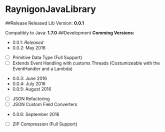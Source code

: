 # RaynigonJavaLibrary
##Release
Released Lib Version: **0.0.1**

Compatibly to Java: **1.7.0**
##Development
**Comming Versions:**
 - 0.0.1: *Released*
 - 0.0.2: May 2016
  - [ ] Primitive Data Type (Full Support)
  - [ ] Extends Event Handling with customs Threads (Costumizeable with the EventHandler and a Lambda)
 - 0.0.3: June 2016
 - 0.0.4: July 2016
 - 0.0.5: August 2016
  - [ ] JSON Refactoring
  - [ ] JSON Custom Field Converters
 - 0.0.6: September 2016
  - [ ] ZIP Compression (Full Support)



